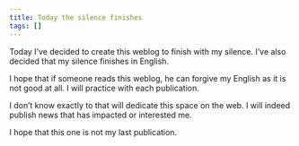 ```yaml
---
title: Today the silence finishes
tags: []
---
```

Today I’ve decided to create this weblog to finish with my silence. I’ve also decided that my silence finishes in English.

I hope that if someone reads this weblog, he can forgive my English as it is not good at all. I will practice with each publication.

I don’t know exactly to that will dedicate this space on the web. I will indeed publish news that has impacted or interested me.

I hope that this one is not my last publication.
